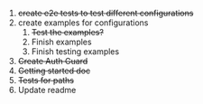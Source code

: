 1. ~~create e2e tests to test different configurations~~
2. create examples for configurations
   1. ~~Test the examples?~~
   2. Finish examples
   3. Finish testing examples
3. ~~Create Auth Guard~~
4. ~~Getting started doc~~
5. ~~Tests for paths~~
6. Update readme